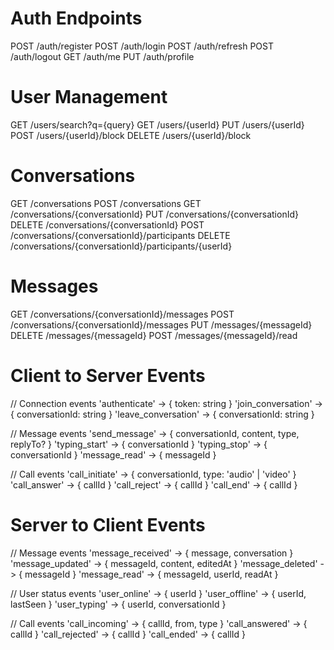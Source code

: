 # Auth Endpoints
POST /auth/register
POST /auth/login
POST /auth/refresh
POST /auth/logout
GET  /auth/me
PUT  /auth/profile

# User Management
GET    /users/search?q={query}
GET    /users/{userId}
PUT    /users/{userId}
POST   /users/{userId}/block
DELETE /users/{userId}/block

# Conversations
GET    /conversations
POST   /conversations
GET    /conversations/{conversationId}
PUT    /conversations/{conversationId}
DELETE /conversations/{conversationId}
POST   /conversations/{conversationId}/participants
DELETE /conversations/{conversationId}/participants/{userId}

# Messages
GET    /conversations/{conversationId}/messages
POST   /conversations/{conversationId}/messages
PUT    /messages/{messageId}
DELETE /messages/{messageId}
POST   /messages/{messageId}/read


# Client to Server Events
// Connection events
'authenticate' -> { token: string }
'join_conversation' -> { conversationId: string }
'leave_conversation' -> { conversationId: string }

// Message events
'send_message' -> { conversationId, content, type, replyTo? }
'typing_start' -> { conversationId }
'typing_stop' -> { conversationId }
'message_read' -> { messageId }

// Call events
'call_initiate' -> { conversationId, type: 'audio' | 'video' }
'call_answer' -> { callId }
'call_reject' -> { callId }
'call_end' -> { callId }


# Server to Client Events
// Message events
'message_received' -> { message, conversation }
'message_updated' -> { messageId, content, editedAt }
'message_deleted' -> { messageId }
'message_read' -> { messageId, userId, readAt }

// User status events
'user_online' -> { userId }
'user_offline' -> { userId, lastSeen }
'user_typing' -> { userId, conversationId }

// Call events
'call_incoming' -> { callId, from, type }
'call_answered' -> { callId }
'call_rejected' -> { callId }
'call_ended' -> { callId }